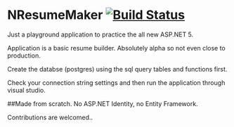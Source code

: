 # NResumeMaker [![Build Status](https://travis-ci.org/nabinked/NResumeMaker.svg?branch=master)](https://travis-ci.org/nabinked/NResumeMaker)
Just a playground application to practice the all new ASP.NET 5.

Application is a basic resume builder. Absolutely alpha so not even close to production.

Create the databse (postgres) using the sql query tables and functions first.

Check your connection string settings and then run the application through visual studio.

##Made from scratch. No ASP.NET Identity, no Entity Framework.

Contributions are welcomed..
